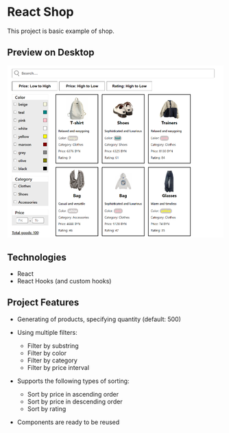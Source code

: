 # React Shop

This project is basic example of shop.

## Preview on Desktop

![Desktop Preview](./preview/desktop.png "Desktop 1440x900px")

## Technologies

- React
- React Hooks (and custom hooks)

## Project Features

- Generating of products, specifying quantity (default: 500)
- Using multiple filters:
  - Filter by substring
  - Filter by color
  - Filter by category
  - Filter by price interval
- Supports the following types of sorting:
  - Sort by price in ascending order
  - Sort by price in descending order 
  - Sort by rating

- Components are ready to be reused
